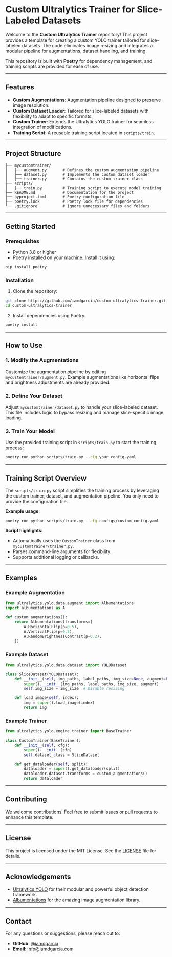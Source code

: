 # Custom Ultralytics Trainer for Slice-Labeled Datasets

Welcome to the **Custom Ultralytics Trainer** repository! This project provides a template for creating a custom YOLO trainer tailored for slice-labeled datasets. The code eliminates image resizing and integrates a modular pipeline for augmentations, dataset handling, and training.

This repository is built with **Poetry** for dependency management, and training scripts are provided for ease of use.

---

## Features

- **Custom Augmentations**: Augmentation pipeline designed to preserve image resolution.
- **Custom Dataset Loader**: Tailored for slice-labeled datasets with flexibility to adapt to specific formats.
- **Custom Trainer**: Extends the Ultralytics YOLO trainer for seamless integration of modifications.
- **Training Script**: A reusable training script located in `scripts/train`.

---

## Project Structure

```
├── mycustomtrainer/
│   ├── augment.py       # Defines the custom augmentation pipeline
│   ├── dataset.py       # Implements the custom dataset loader
│   ├── trainer.py       # Contains the custom trainer class
├── scripts/
│   ├── train.py         # Training script to execute model training
├── README.md            # Documentation for the project
├── pyproject.toml       # Poetry configuration file
├── poetry.lock          # Poetry lock file for dependencies
└── .gitignore           # Ignore unnecessary files and folders
```

---

## Getting Started

### Prerequisites

- Python 3.8 or higher
- Poetry installed on your machine. Install it using:

```bash
pip install poetry
```

### Installation

1. Clone the repository:

```bash
git clone https://github.com/iamdgarcia/custom-ultralytics-trainer.git
cd custom-ultralytics-trainer
```

2. Install dependencies using Poetry:

```bash
poetry install
```

---

## How to Use

### 1. Modify the Augmentations

Customize the augmentation pipeline by editing `mycustomtrainer/augment.py`. Example augmentations like horizontal flips and brightness adjustments are already provided.

### 2. Define Your Dataset

Adjust `mycustomtrainer/dataset.py` to handle your slice-labeled dataset. This file includes logic to bypass resizing and manage slice-specific image loading.

### 3. Train Your Model

Use the provided training script in `scripts/train.py` to start the training process:

```bash
poetry run python scripts/train.py --cfg your_config.yaml
```

---

## Training Script Overview

The `scripts/train.py` script simplifies the training process by leveraging the custom trainer, dataset, and augmentation pipeline. You only need to provide the configuration file.

**Example usage**:

```bash
poetry run python scripts/train.py --cfg configs/custom_config.yaml
```

**Script highlights**:
- Automatically uses the `CustomTrainer` class from `mycustomtrainer/trainer.py`.
- Parses command-line arguments for flexibility.
- Supports additional logging or callbacks.

---

## Examples

### Example Augmentation

```python
from ultralytics.yolo.data.augment import Albumentations
import albumentations as A

def custom_augmentations():
    return Albumentations(transforms=[
        A.HorizontalFlip(p=0.5),
        A.VerticalFlip(p=0.5),
        A.RandomBrightnessContrast(p=0.2),
    ])
```

### Example Dataset

```python
from ultralytics.yolo.data.dataset import YOLODataset

class SliceDataset(YOLODataset):
    def __init__(self, img_paths, label_paths, img_size=None, augment=False):
        super().__init__(img_paths, label_paths, img_size, augment)
        self.img_size = img_size  # Disable resizing

    def load_image(self, index):
        img = super().load_image(index)
        return img
```

### Example Trainer

```python
from ultralytics.yolo.engine.trainer import BaseTrainer

class CustomTrainer(BaseTrainer):
    def __init__(self, cfg):
        super().__init__(cfg)
        self.dataset_class = SliceDataset

    def get_dataloader(self, split):
        dataloader = super().get_dataloader(split)
        dataloader.dataset.transforms = custom_augmentations()
        return dataloader
```

---

## Contributing

We welcome contributions! Feel free to submit issues or pull requests to enhance this template.

---

## License

This project is licensed under the MIT License. See the [LICENSE](LICENSE) file for details.

---

## Acknowledgements

- [Ultralytics YOLO](https://github.com/ultralytics/ultralytics) for their modular and powerful object detection framework.
- [Albumentations](https://albumentations.ai) for the amazing image augmentation library.

---

## Contact

For any questions or suggestions, please reach out to:

- **GitHub**: [@iamdgarcia](https://github.com/iamdgarcia)
- **Email**: info@iamdgarcia.com


